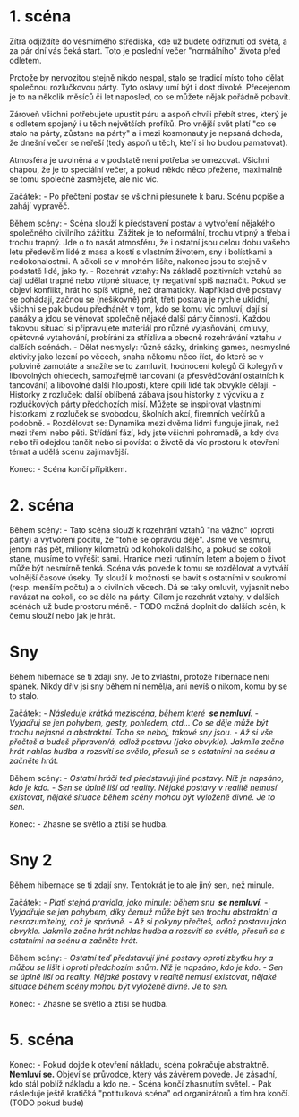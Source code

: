 # 1. scéna

Zítra odjíždíte do vesmírného střediska, kde už budete odříznutí od světa, a za pár dní vás čeká start. Toto je poslední večer "normálního" života před odletem.

Protože by nervozitou stejně nikdo nespal, stalo se tradicí místo toho dělat společnou rozlučkovou párty. Tyto oslavy umí být i dost divoké. Přecejenom je to na několik měsíců či let naposled, co se můžete nějak pořádně pobavit.

Zároveň všichni potřebujete upustit páru a aspoň chvíli přebít stres, který je s odletem spojený i u těch největších profíků. Pro vnější svět platí "co se stalo na párty, zůstane na párty" a i mezi kosmonauty je nepsaná dohoda, že dnešní večer se neřeší (tedy aspoň u těch, kteří si ho budou pamatovat).

Atmosféra je uvolněná a v podstatě není potřeba se omezovat. Všichni chápou, že je to speciální večer, a pokud někdo něco přežene, maximálně se tomu společně zasmějete, ale nic víc.

Začátek:
    - Po přečtení postav se všichni přesunete k baru. Scénu popíše a zahájí vypravěč.

Během scény:
    - Scéna slouží k představení postav a vytvoření nějakého společného civilního zážitku. Zážitek je to neformální, trochu vtipný a třeba i trochu trapný. Jde o to nasát atmosféru, že i ostatní jsou celou dobu vašeho letu především lidé z masa a kostí s vlastním životem, sny i bolístkami a nedokonalostmi. A ačkoli se v mnohém lišíte, nakonec jsou to stejně v podstatě lidé, jako ty.
    - Rozehrát vztahy: Na základě pozitivních vztahů se dají udělat trapné nebo vtipné situace, ty negativní spíš naznačit. Pokud se objeví konflikt, hrát ho spíš vtipně, než dramaticky. Například dvě postavy se pohádají, začnou se (nešikovně) prát, třetí postava je rychle uklidní, všichni se pak budou předhánět v tom, kdo se komu víc omluví, dají si panáky a jdou se věnovat společně nějaké další párty činnosti. Každou takovou situací si připravujete materiál pro různé vyjasňování, omluvy, opětovné vytahování, probírání za střízliva a obecně rozehrávání vztahu v dalších scénách.
    - Dělat nesmysly: různé sázky, drinking games, nesmyslné aktivity jako lezení po věcech, snaha někomu něco říct, do které se v polovině zamotáte a snažíte se to zamluvit, hodnocení kolegů či kolegyň v libovolných ohledech, samozřejmě tancování (a přesvědčování ostatních k tancování) a libovolné další hlouposti, které opilí lidé tak obvykle dělají.
    - Historky z rozluček: další oblíbená zábava jsou historky z výcviku a z rozlučkových párty předchozích misí. Můžete se inspirovat vlastními historkami z rozluček se svobodou, školních akcí, firemních večírků a podobně.
    - Rozdělovat se: Dynamika mezi dvěma lidmi funguje jinak, než mezi třemi nebo pěti. Střídání fází, kdy jste všichni pohromadě, a kdy dva nebo tři odejdou tančit nebo si povídat o životě dá víc prostoru k otevření témat a udělá scénu zajímavější.

Konec:
    - Scéna končí přípitkem.

# 2. scéna

Během scény:
    - Tato scéna slouží k rozehrání vztahů "na vážno" (oproti párty) a vytvoření pocitu, že "tohle se opravdu dějě". Jsme ve vesmíru, jenom nás pět, miliony kilometrů od kohokoli dalšího, a pokud se cokoli stane, musíme to vyřešit sami. Hranice mezi rutinním letem a bojem o život může být nesmírně tenká. Scéna vás povede k tomu se rozdělovat a vytváří volnější časové úseky. Ty slouží k možnosti se bavit s ostatními v soukromí (resp. menším počtu) a o civilních věcech. Dá se taky omluvit, vyjasnit nebo navázat na cokoli, co se dělo na párty. Cílem je rozehrát vztahy, v dalších scénách už bude prostoru méně.
    - TODO možná doplnit do dalších scén, k čemu slouží nebo jak je hrát.

# Sny

Během hibernace se ti zdají sny. Je to zvláštní, protože hibernace není spánek. Nikdy dřív jsi sny během ní neměl/a, ani nevíš o nikom, komu by se to stalo.

Začátek:
    - _Následuje krátká meziscéna, během které&ensp;__se nemluví__._
    - _Vyjadřuj se jen pohybem, gesty, pohledem, atd... Co se děje může být trochu nejasné a abstraktní. Toho se neboj, takové sny jsou._
    - _Až si vše přečteš a budeš připraven/á, odlož postavu (jako obvykle). Jakmile začne hrát nahlas hudba a rozsvítí se světlo, přesuň se s ostatními na scénu a začněte hrát._

Během scény:
    - _Ostatní hráči teď představují jiné postavy. Níž je napsáno, kdo je kdo._
    - _Sen se úplně liší od reality. Nějaké postavy v realitě nemusí existovat, nějaké situace během scény mohou být vyloženě divné. Je to sen._

Konec:
    - Zhasne se světlo a ztiší se hudba.

# Sny 2

Během hibernace se ti zdají sny. Tentokrát je to ale jiný sen, než minule.

Začátek:
    - _Platí stejná pravidla, jako minule: během snu&ensp;__se nemluví__._
    - _Vyjadřuje se jen pohybem, díky čemuž může být sen trochu abstraktní a nesrozumitelný, což je správně._
    - _Až si pokyny přečteš, odlož postavu jako obvykle. Jakmile začne hrát nahlas hudba a rozsvítí se světlo, přesuň se s ostatními na scénu a začněte hrát._

Během scény:
    - _Ostatní teď představují jiné postavy oproti zbytku hry a můžou se lišit i oproti předchozím snům. Níž je napsáno, kdo je kdo._
    - _Sen se úplně liší od reality. Nějaké postavy v realitě nemusí existovat, nějaké situace během scény mohou být vyloženě divné. Je to sen._

Konec:
    - Zhasne se světlo a ztiší se hudba.

# 5. scéna

Konec:
    - Pokud dojde k otevření nákladu, scéna pokračuje abstraktně. __Nemluví se.__ Objeví se průvodce, který vás závěrem povede. Je zásadní, kdo stál poblíž nákladu a kdo ne.
    - Scéna končí zhasnutím světel.
    - Pak následuje ještě kratičká "potitulková scéna" od organizátorů a tím hra končí. (TODO pokud bude)
